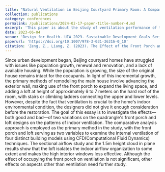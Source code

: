 ```yaml
---
title: "Natural Ventilation in Beijing Courtyard Primary Room: A Comparison of Isolated and Non-Isolated Buildings"
collection: publications
category: conferences
permalink: /publications/2024-02-17-paper-title-number-4.md
excerpt: 'This paper is about the study of ventilation performance of traditional residential buildings in Beijing.'
date: 2023-06-04
venue: 'Design for Health. UIA 2023. Sustainable Development Goals Series. Springer, Cham'
paperurl: 'https://doi.org/10.1007/978-3-031-36316-0_10'
citation: 'Zeng, Z., Liang, Z. (2023). The Effect of the Front Porch and Loft on Natural Ventilation of the Main House in Beijing Courtyard. In: Hasan, A., Benimana, C., Ramsgaard Thomsen, M., Tamke, M. (eds) Design for Health. UIA 2023. Sustainable Development Goals Series. Springer, Cham. https://doi.org/10.1007/978-3-031-36316-0_10'
---
```


Since urban development began, Beijing courtyard homes have struggled with issues like population growth, renewal and renovation, and a lack of available housing. While the population is growing, the size of the original house remains intact for the occupants. In light of this incremental growth, the primary methods of remodeling the main house involve advancing the exterior wall, making use of the front porch to expand the living space, and adding a loft at height of approximately 6 to 7 meters on the hard roof of the room, with stairs or climbing ladders connecting the upper and lower levels. However, despite the fact that ventilation is crucial to the home's indoor environmental condition, the designers did not give it enough consideration before the restoration. The goal of this essay is to investigate the effects—both good and bad—of two variations on the quadrangle's front porch and loft designs on the patterns of indoor ventilation. The comparative analysis approach is employed as the primary method in the study, with the front porch and loft serving as two variables to examine the internal ventilation of four distinct building models using CFD(Computational Fluid Dynamics) techniques. The sectional airflow study and the 1.5m height cloud in plane results show that the loft isolates the indoor airflow organization to some extent and makes the high interior windows less effective. Although the effect of occupying the front porch on ventilation is not significant, other effects on aspects other than ventilation need further study.
